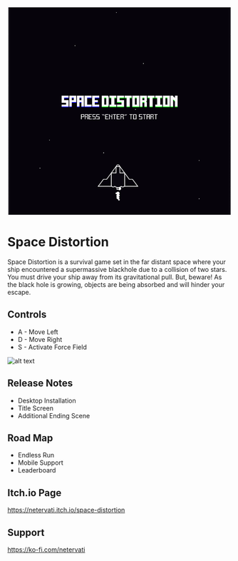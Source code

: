 ![alt text](https://github.com/netervati/space-distortion/blob/main/data/demo/demo-01.gif?raw=true)
# Space Distortion
Space Distortion is a survival game set in the far distant space where your ship encountered a supermassive blackhole due to a collision of two stars. You must drive your ship away from its gravitational pull. But, beware! As the black hole is growing, objects are being absorbed and will hinder your escape.

## Controls
- A - Move Left
- D - Move Right
- S - Activate Force Field

![alt text](https://github.com/netervati/space-distortion/blob/main/data/demo/demo-02.gif?raw=true)

## Release Notes
- Desktop Installation
- Title Screen
- Additional Ending Scene

## Road Map
- Endless Run
- Mobile Support
- Leaderboard

## Itch.io Page
https://netervati.itch.io/space-distortion

## Support
https://ko-fi.com/netervati



